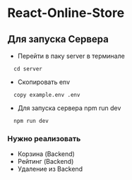 # React-Online-Store

## Для запуска Сервера

+ Перейти в паку server в терминале
```
  cd server
```

+ Скопировать env  
```
  copy example.env .env
```

+ Для запуска сервера npm run dev
```
  npm run dev
```


### Нужно реализовать
+ Корзина (Backend)
+ Рейтинг (Backend)
+ Удаление из Backend